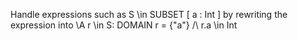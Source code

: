 Handle expressions such as  S \in SUBSET [ a : Int ]  by rewriting the expression into  \A r \in S: DOMAIN r = {"a"} /\ r.a \in Int